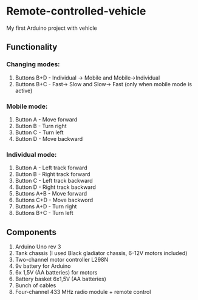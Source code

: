# Remote-controlled-vehicle
My first Arduino project with vehicle

## Functionality
### Changing modes:
1) Buttons B+D - Individual -> Mobile and Mobile->Individual
2) Buttons B+C - Fast-> Slow and Slow-> Fast (only when mobile mode is active)

### Mobile mode:
1) Button A - Move forward
2) Button B - Turn right
3) Button C - Turn left
4) Button D - Move backward

### Individual mode:
1) Button A - Left track forward
2) Button B - Right track forward
3) Button C - Left track backward
4) Button D - Right track backward
5) Buttons A+B - Move forward
6) Buttons C+D - Move backword
7) Buttons A+D - Turn right
8) Buttons B+C - Turn left

## Components
1) Arduino Uno rev 3
2) Tank chassis (I used Black gladiator chassis, 6-12V motors included)
3) Two-channel motor controller L298N
4) 9v battery for Arduino
5) 6x 1,5V (AA batteries) for motors
6) Battery basket 6x1,5V (AA batteries)
7) Bunch of cables
8) Four-channel 433 MHz radio module + remote control
